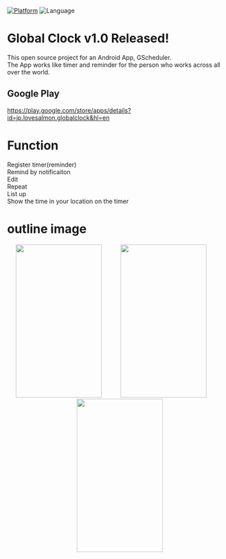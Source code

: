 
[![Platform](http://img.shields.io/badge/platform-ios-blue.svg?style=flat)](https://developer.apple.com/iphone/index.action)
![Language](https://img.shields.io/badge/language-java-brightgreen.svg)
# Global Clock v1.0 Released!
This open source project for an Android App, GScheduler.<br>
The App works like timer and reminder for the person who works across all over the world.


## Google Play
https://play.google.com/store/apps/details?id=jp.lovesalmon.globalclock&hl=en


# Function
Register timer(reminder)<br>
Remind by notificaiton<br>
Edit<br>
Repeat<br>
List up<br>
Show the time in your location on the timer

# outline image



<div align="center">
	<img src="https://lh3.googleusercontent.com/JA1gehQBZXVhIai2CGJjRK7Q1gtjCOgelUYnutrqEKDvIXz9evVJPgzInm5CV04nD42p=h900" width="200px" height="356px" style="margin-right: 20px">
	<img src="https://lh3.googleusercontent.com/MSyha2dV5Xr4oxTp_hi8OhveczVp4yzi6W5hZ_xxlk3UoWTApYdNDom43BvbwkQZGOx7=h900" width="200px" height="356px" style="margin-left: 20px; margin-right: 20px">
	<img src="https://lh3.googleusercontent.com/tWClmmW3fNvvxxtrRGJKWquJDYJ3vWaVHmSIe1U0iIAJoqT1mwB_9P8rrMQKdZvkIyM=h900" width="200px" height="356px" style="margin-left: 20px">
</div>
